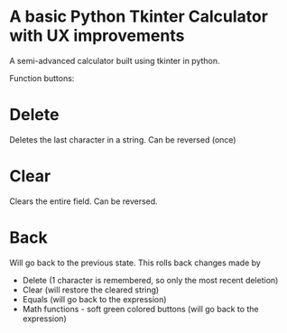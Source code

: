 # A basic Python Tkinter Calculator with UX improvements
A semi-advanced calculator built using tkinter in python.

Function buttons:

# Delete
Deletes the last character in a string. Can be reversed (once)

# Clear
Clears the entire field. Can be reversed.

# Back
Will go back to the previous state. This rolls back changes made by 
- Delete (1 character is remembered, so only the most recent deletion)
- Clear (will restore the cleared string)
- Equals (will go back to the expression)
- Math functions - soft green colored buttons (will go back to the expression)
